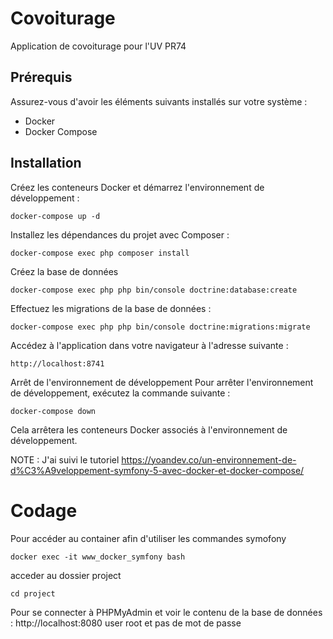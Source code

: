 # Covoiturage

Application de covoiturage pour l'UV PR74

## Prérequis

Assurez-vous d'avoir les éléments suivants installés sur votre système :
- Docker
- Docker Compose

## Installation

Créez les conteneurs Docker et démarrez l'environnement de développement :

```
docker-compose up -d
```

Installez les dépendances du projet avec Composer :

```
docker-compose exec php composer install
```

Créez la base de données
```
docker-compose exec php php bin/console doctrine:database:create
```

Effectuez les migrations de la base de données :

```
docker-compose exec php php bin/console doctrine:migrations:migrate
```

Accédez à l'application dans votre navigateur à l'adresse suivante :

```
http://localhost:8741
```

Arrêt de l'environnement de développement
Pour arrêter l'environnement de développement, exécutez la commande suivante :

```
docker-compose down
```

Cela arrêtera les conteneurs Docker associés à l'environnement de développement.

NOTE : J'ai suivi le tutoriel https://yoandev.co/un-environnement-de-d%C3%A9veloppement-symfony-5-avec-docker-et-docker-compose/

# Codage
Pour accéder au container afin d'utiliser les commandes symofony
``` 
docker exec -it www_docker_symfony bash
```
acceder au dossier project
```
cd project
```

Pour se connecter à PHPMyAdmin et voir le contenu de la base de données :
http://localhost:8080
user root et pas de mot de passe

